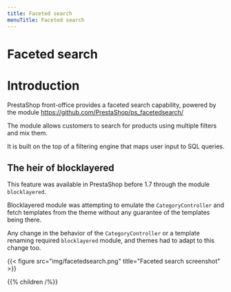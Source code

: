 ```yaml
---
title: Faceted search
menuTitle: Faceted search
---
```


# Faceted search

# Introduction

PrestaShop front-office provides a faceted search capability, powered by the module https://github.com/PrestaShop/ps_facetedsearch/

The module allows customers to search for products using multiple filters and mix them.

It is built on the top of a filtering engine that maps user input to SQL queries.

## The heir of blocklayered

This feature was available in PrestaShop before 1.7 through the module `blocklayered`.

Blocklayered module was attempting to emulate the `CategoryController` and fetch templates from the theme without any guarantee of the templates being there.

Any change in the behavior of the `CategoryController` or a template renaming required `blocklayered` module, and themes had to adapt to this change too.

{{< figure src="img/facetedsearch.png" title="Faceted search screenshot" >}}


{{% children /%}}